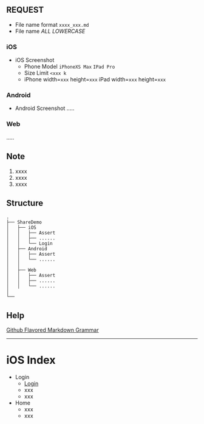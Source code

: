 ## REQUEST
* File name format `xxxx_xxx.md`
* File name *ALL LOWERCASE*
### iOS
* iOS Screenshot
   * Phone Model `iPhoneXS Max` `IPad Pro`
   * Size Limit `<xxx k`
   * iPhone width=`xxx` height=`xxx`
     iPad width=`xxx` height=`xxx`
     
### Android
* Android Screenshot
  .....
  
### Web
  .....

## Note
1. xxxx
2. xxxx
3. xxxx

## Structure
```
.
├── ShareDemo
│   ├── iOS
│   │   ├── Assert
│   │   ├── ......
│   │   └── Login
│   ├── Android
│   │   ├── Assert
│   │   └── ......
│   │       
│   ├── Web
│   │   ├── Assert
│   │   ├── ......
│   │   └── ......
│       
└──
```

## Help
[Github Flavored Markdown Grammar](https://github.com/guodongxiaren/README)

****
# iOS Index
* Login
  * [Login](./iOS/Login/Login.md)
  * xxx
  * xxx
* Home
  * xxx
  * xxx


